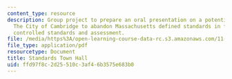 ```yaml
---
content_type: resource
description: Group project to prepare an oral presentation on a potential plan by
  The City of Cambridge to abandon Massachusetts defined standards in favor of locally
  controlled standards and assessment.
file: /media/https%3A/open-learning-course-data-rc.s3.amazonaws.com/11-125-introduction-to-education-understanding-and-evaluating-education-spring-2009/ffd97f8c2d25510c3af46b3575e683b0_MIT11_125s09_cal_Standards_Town_Hall03.pdf
file_type: application/pdf
resourcetype: Document
title: Standards Town Hall
uid: ffd97f8c-2d25-510c-3af4-6b3575e683b0
---
```

